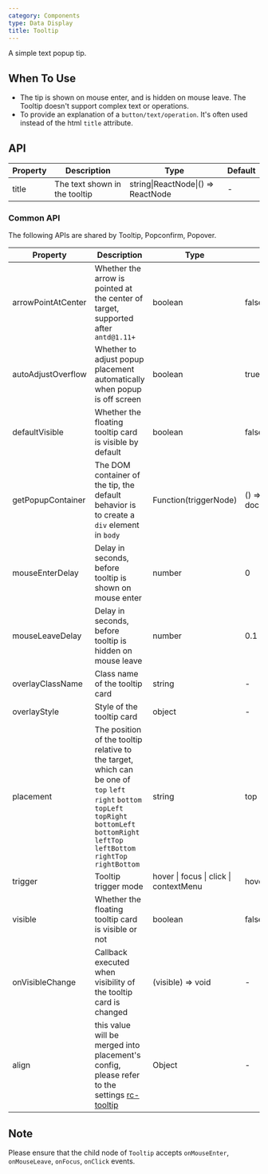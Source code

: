 ```yaml
---
category: Components
type: Data Display
title: Tooltip
---
```


A simple text popup tip.

## When To Use

- The tip is shown on mouse enter, and is hidden on mouse leave. The Tooltip doesn't support complex text or operations.
- To provide an explanation of a `button/text/operation`. It's often used instead of the html `title` attribute.

## API

| Property | Description | Type | Default |
| -------- | ----------- | ---- | ------- |
| title | The text shown in the tooltip | string\|ReactNode\|() => ReactNode | - |

### Common API

The following APIs are shared by Tooltip, Popconfirm, Popover.

| Property | Description | Type | Default |
| -------- | ----------- | ---- | ------- |
| arrowPointAtCenter | Whether the arrow is pointed at the center of target, supported after `antd@1.11+` | boolean | false |
| autoAdjustOverflow | Whether to adjust popup placement automatically when popup is off screen | boolean | true |
| defaultVisible | Whether the floating tooltip card is visible by default | boolean | false |
| getPopupContainer | The DOM container of the tip, the default behavior is to create a `div` element in `body` | Function(triggerNode) | () => document.body |
| mouseEnterDelay | Delay in seconds, before tooltip is shown on mouse enter | number | 0 |
| mouseLeaveDelay | Delay in seconds, before tooltip is hidden on mouse leave | number | 0.1 |
| overlayClassName | Class name of the tooltip card | string | - |
| overlayStyle | Style of the tooltip card | object | - |
| placement | The position of the tooltip relative to the target, which can be one of `top` `left` `right` `bottom` `topLeft` `topRight` `bottomLeft` `bottomRight` `leftTop` `leftBottom` `rightTop` `rightBottom` | string | top |
| trigger | Tooltip trigger mode | hover \| focus \| click \| contextMenu | hover |
| visible | Whether the floating tooltip card is visible or not | boolean | false |
| onVisibleChange | Callback executed when visibility of the tooltip card is changed | (visible) => void | - |
| align | this value will be merged into placement's config, please refer to the settings [rc-tooltip](https://github.com/react-component/tooltip) | Object | - |

## Note

Please ensure that the child node of `Tooltip` accepts `onMouseEnter`, `onMouseLeave`, `onFocus`, `onClick` events.
